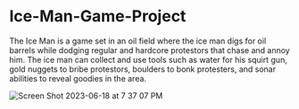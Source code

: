 # Ice-Man-Game-Project
The Ice Man is a game set in an oil field where the ice man digs for oil barrels while dodging regular and hardcore protestors that chase and annoy him. The ice man can collect and use tools such as water for his squirt gun, gold nuggets to bribe protestors, boulders to bonk protesters, and sonar abilities to reveal goodies in the area.

![Screen Shot 2023-06-18 at 7 37 07 PM](https://github.com/AyahKash/Ice-Man-Game-Project/assets/118130189/02829c1a-4417-41a8-8734-679985d6220f)
